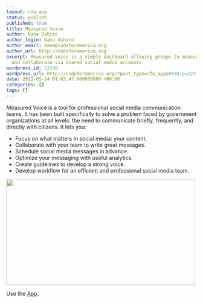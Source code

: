 ```yaml
---
layout: cfa_app
status: publish
published: true
title: Measured Voice
author: Dana Oshiro
author_login: Dana Oshiro
author_email: dana@codeforamerica.org
author_url: http://codeforamerica.org
excerpt: Measured Voice is a simple dashboard allowing groups to measure, respond
  and collaborate via shared social media accounts.
wordpress_id: 22336
wordpress_url: http://codeforamerica.org/?post_type=cfa_app&#038;p=22336
date: 2013-05-24 01:03:47.000000000 +00:00
categories: []
tags: []
---
```

Measured Voice is a tool for professional social media communication teams. It has been built specifically to solve a problem faced by government organizations at all levels: the need to communicate briefly, frequently, and directly with citizens.
It lets you:

- Focus on what matters in social media: your content.
- Collaborate with your team to write great messages.
- Schedule social media messages in advance.
- Optimize your messaging with useful analytics.
- Create guidelines to develop a strong voice.
- Develop workflow for an efficient and professional social media team.

<img class="size-full wp-image-22337 alignnone" title="measuredvoice_screen" src="http://codeforamerica.org/wp-content/uploads/2013/05/measuredvoice_screen.jpg" alt="" width="500" height="281" />

Use the <a href="http://measuredvoice.com">App</a>.
